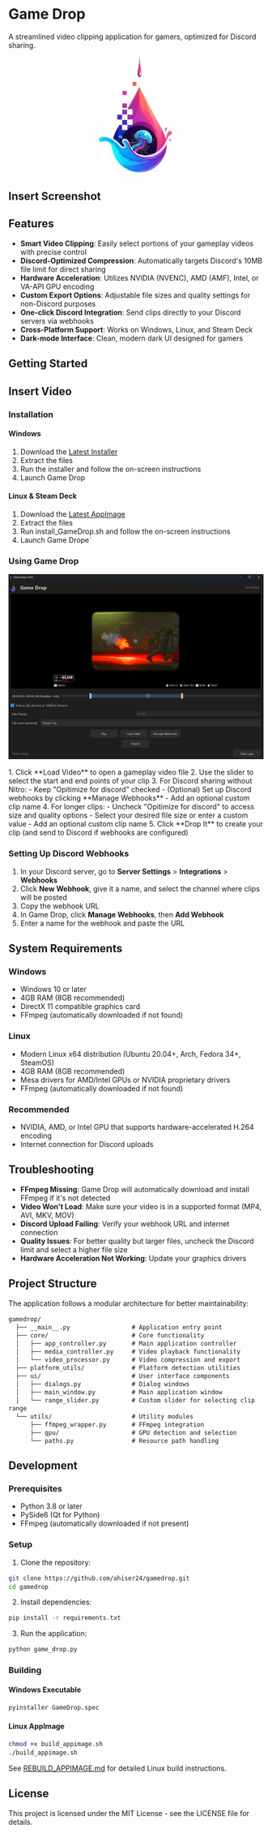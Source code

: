 # Game Drop

A streamlined video clipping application for gamers, optimized for Discord sharing.

<p align="center">
  <img src="gamedrop/assets/logo.png" alt="Game Drop Logo" width="150">
</p>


## Insert Screenshot

## Features

- **Smart Video Clipping**: Easily select portions of your gameplay videos with precise control
- **Discord-Optimized Compression**: Automatically targets Discord's 10MB file limit for direct sharing
- **Hardware Acceleration**: Utilizes NVIDIA (NVENC), AMD (AMF), Intel, or VA-API GPU encoding
- **Custom Export Options**: Adjustable file sizes and quality settings for non-Discord purposes
- **One-click Discord Integration**: Send clips directly to your Discord servers via webhooks
- **Cross-Platform Support**: Works on Windows, Linux, and Steam Deck
- **Dark-mode Interface**: Clean, modern dark UI designed for gamers

## Getting Started
## Insert Video

### Installation

#### Windows
1. Download the [Latest Installer](https://apps.andrewhiser.com/GameDrop_Setup.zip)
2. Extract the files
3. Run the installer and follow the on-screen instructions
4. Launch Game Drop

#### Linux & Steam Deck
1. Download the [Latest AppImage](https://apps.andrewhiser.com/GameDrop_Setup.tar.gz)
2. Extract the files
3. Run install_GameDrop.sh and follow the on-screen instructions
4. Launch Game Drope`

### Using Game Drop
<p align="center">
  <img src="gamedrop/assets/Game%20Drop.png" alt="Game Drop Logo">
</p>
1. Click **Load Video** to open a gameplay video file
2. Use the slider to select the start and end points of your clip
3. For Discord sharing without Nitro:
   - Keep "Opitimize for discord" checked
   - (Optional) Set up Discord webhooks by clicking **Manage Webhooks**
   - Add an optional custom clip name
4. For longer clips:
   - Uncheck "Opitimize for discord" to access size and quality options
   - Select your desired file size or enter a custom value
   - Add an optional custom clip name
5. Click **Drop It** to create your clip (and send to Discord if webhooks are configured)

### Setting Up Discord Webhooks

1. In your Discord server, go to **Server Settings** > **Integrations** > **Webhooks**
2. Click **New Webhook**, give it a name, and select the channel where clips will be posted
3. Copy the webhook URL
4. In Game Drop, click **Manage Webhooks**, then **Add Webhook**
5. Enter a name for the webhook and paste the URL

## System Requirements

### Windows
- Windows 10 or later
- 4GB RAM (8GB recommended)
- DirectX 11 compatible graphics card
- FFmpeg (automatically downloaded if not found)

### Linux
- Modern Linux x64 distribution (Ubuntu 20.04+, Arch, Fedora 34+, SteamOS)
- 4GB RAM (8GB recommended)
- Mesa drivers for AMD/Intel GPUs or NVIDIA proprietary drivers
- FFmpeg (automatically downloaded if not found)

### Recommended
- NVIDIA, AMD, or Intel GPU that supports hardware-accelerated H.264 encoding
- Internet connection for Discord uploads

## Troubleshooting

- **FFmpeg Missing**: Game Drop will automatically download and install FFmpeg if it's not detected
- **Video Won't Load**: Make sure your video is in a supported format (MP4, AVI, MKV, MOV)
- **Discord Upload Failing**: Verify your webhook URL and internet connection
- **Quality Issues**: For better quality but larger files, uncheck the Discord limit and select a higher file size
- **Hardware Acceleration Not Working**: Update your graphics drivers

## Project Structure

The application follows a modular architecture for better maintainability:

```
gamedrop/
  ├── __main__.py                 # Application entry point
  ├── core/                       # Core functionality
  │   ├── app_controller.py       # Main application controller
  │   ├── media_controller.py     # Video playback functionality
  │   └── video_processor.py      # Video compression and export
  ├── platform_utils/             # Platform detection utilities
  ├── ui/                         # User interface components
  │   ├── dialogs.py              # Dialog windows
  │   ├── main_window.py          # Main application window
  │   └── range_slider.py         # Custom slider for selecting clip range
  └── utils/                      # Utility modules
      ├── ffmpeg_wrapper.py       # FFmpeg integration
      ├── gpu/                    # GPU detection and selection
      └── paths.py                # Resource path handling
```

## Development

### Prerequisites

- Python 3.8 or later
- PySide6 (Qt for Python)
- FFmpeg (automatically downloaded if not present)

### Setup

1. Clone the repository:
```bash
git clone https://github.com/ahiser24/gamedrop.git
cd gamedrop
```

2. Install dependencies:
```bash
pip install -r requirements.txt
```

3. Run the application:
```bash
python game_drop.py
```

### Building

#### Windows Executable
```bash
pyinstaller GameDrop.spec
```

#### Linux AppImage
```bash
chmod +x build_appimage.sh
./build_appimage.sh
```

See [REBUILD_APPIMAGE.md](REBUILD_APPIMAGE.md) for detailed Linux build instructions.

## License

This project is licensed under the MIT License - see the LICENSE file for details.
